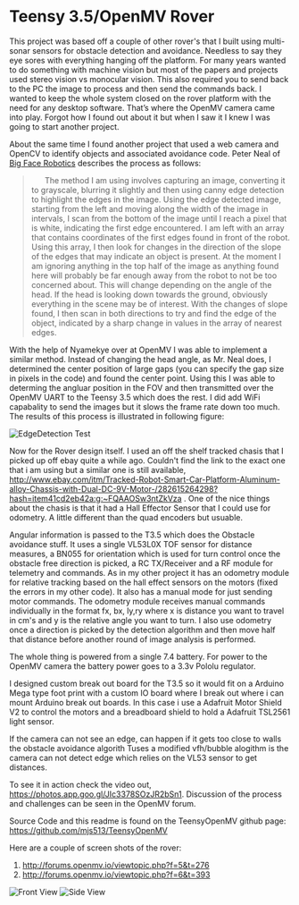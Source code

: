 # Teensy 3.5/OpenMV Rover

This project was based off a couple of other rover's that I built using multi-sonar sensors for obstacle detection and avoidance.  Needless to say they eye sores with everything hanging off the platform.  For many years wanted to do something with machine vision but most of the papers and projects used stereo vision vs monocular vision.  This also required you to send back to the PC the image to process and then send the commands back.  I wanted to keep the whole system closed on the rover platform with the need for any desktop software.  That’s where the OpenMV camera came into play.  Forgot how I found out about it but when I saw it I knew I was going to start another project.

About the same time I found another project that used a web camera and OpenCV to identify objects and associated avoidance code.  Peter Neal of [Big Face Robotics](https://bigfacerobotics.wordpress.com/2014/12/18/obstacle-detection-using-opencv/) describes the process as follows:
>&nbsp;&nbsp;&nbsp;&nbsp;&nbsp;&nbsp;The method I am using involves capturing an image, converting it to grayscale, blurring it slightly
and then using canny edge detection to highlight the edges in the image. Using the edge detected image, starting from the left and moving
along the width of the image in intervals, I scan from the bottom of the image until I reach a pixel that is white, indicating the first
edge encountered. I am left with an array that contains coordinates of the first edges found in front of the robot. Using this array, I
then look for changes in the direction of the slope of the edges that may indicate an object is present. At the moment I am ignoring
anything in the top half of the image as anything found here will probably be far enough away from the robot to not be too concerned
about. This will change depending on the angle of the head. If the head is looking down towards the ground, obviously everything in the
scene may be of interest. With the changes of slope found, I then scan in both directions to try and find the edge of the object,
indicated by a sharp change in values in the array of nearest edges.

With the help of Nyamekye over at OpenMV I was able to implement a similar method.  Instead of changing the head angle, as Mr. Neal does, I determined the center position of large gaps (you can specify the gap size in pixels in the code) and found the center point.  Using this I was able to determing the angluar position in the FOV and then transmitted over the OpenMV UART to the Teensy 3.5 which does the rest.  I did add WiFi capabality to send the images but it slows the frame rate down too much.  The results of this process is illustrated in following figure:

![EdgeDetection Test](https://github.com/mjs513/TeensyOpenMV/blob/master/images/EdgeDetectionTest.png)

Now for the Rover design itself.  I used an off the shelf tracked chasis that I picked up off ebay quite a while ago.  Couldn't find the link to the exact one that i am using but a similar one is still available, http://www.ebay.com/itm/Tracked-Robot-Smart-Car-Platform-Aluminum-alloy-Chassis-with-Dual-DC-9V-Motor-/282615264298?hash=item41cd2eb42a:g:~FQAAOSw3ntZkVza .  One of the nice things about the chasis is that it had a Hall Effector Sensor that I could use for odometry.  A little different than the quad encoders but usuable.

Angular information is passed to the T3.5 which does the Obstacle avoidance stuff. It uses a single VL53L0X TOF sensor for distance measures, a BN055 for orientation which is used for turn control once the obstacle free direction is picked, a RC TX/Receiver and a RF module for telemetry and commands. As in my other project it has an odometry module for relative tracking based on the hall effect sensors on the motors (fixed the errors in my other code). It also has a manual mode for just sending motor commands. The odometry module receives manual commands individually in the format fx, bx, ly,ry where x is distance you want to travel in cm's and y is the relative angle you want to turn. I also use odometry once a direction is picked by the detection algorithm and then move half that distance before another round of image analysis is performed.

The whole thing is powered from a single 7.4 battery.  For power to the OpenMV camera the battery power goes to a 3.3v Pololu regulator.

I designed custom break out board for the T3.5 so it would fit on a Arduino Mega type foot print with a custom IO board where I break out where i can mount Arduino break out boards.  In this case i use a Adafruit Motor Shield V2 to control the motors and a breadboard shield to hold a Adafruit TSL2561 light sensor.

If the camera can not see an edge, can happen if it gets too close to walls the obstacle avoidance algorith Tuses a modified vfh/bubble alogithm is the camera can not detect edge which relies on the VL53 sensor to get distances.

To see it in action check the video out, https://photos.app.goo.gl/JIc3378SOzJR2bSn1.  Discussion of the process and challenges can be seen in the OpenMV forum.

Source Code and this readme is found on the TeensyOpenMV github page: https://github.com/mjs513/TeensyOpenMV

Here are a couple of screen shots of the rover:
1. http://forums.openmv.io/viewtopic.php?f=5&t=276
2. http://forums.openmv.io/viewtopic.php?f=6&t=393

![Front View](https://github.com/mjs513/TeensyOpenMV/blob/master/images/Rover2.png)
![Side View](https://github.com/mjs513/TeensyOpenMV/blob/master/images/Rover1.png)
